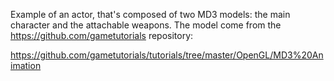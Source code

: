 Example of an actor, that's composed of two MD3 models: the main character and the attachable weapons.
The model come from the https://github.com/gametutorials repository:

https://github.com/gametutorials/tutorials/tree/master/OpenGL/MD3%20Animation

